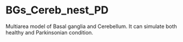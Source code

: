 # BGs_Cereb_nest_PD
Multiarea model of Basal ganglia and Cerebellum. It can simulate both healthy and Parkinsonian condition.
